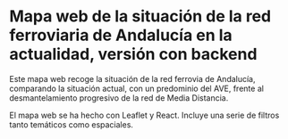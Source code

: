 # Mapa web de la situación de la red ferroviaria de Andalucía en la actualidad, versión con backend

Este mapa web recoge la situación de la red ferrovia de Andalucía, comparando la situación actual, con un predominio del AVE, frente al desmantelamiento progresivo de la red de Media Distancia.

El mapa web se ha hecho con Leaflet y React. Incluye una serie de filtros tanto temáticos como espaciales.
